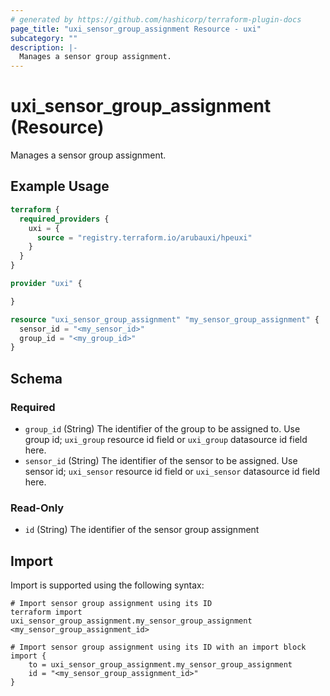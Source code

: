 ```yaml
---
# generated by https://github.com/hashicorp/terraform-plugin-docs
page_title: "uxi_sensor_group_assignment Resource - uxi"
subcategory: ""
description: |-
  Manages a sensor group assignment.
---
```


# uxi_sensor_group_assignment (Resource)

Manages a sensor group assignment.

## Example Usage

```terraform
terraform {
  required_providers {
    uxi = {
      source = "registry.terraform.io/arubauxi/hpeuxi"
    }
  }
}

provider "uxi" {

}

resource "uxi_sensor_group_assignment" "my_sensor_group_assignment" {
  sensor_id = "<my_sensor_id>"
  group_id = "<my_group_id>"
}
```

<!-- schema generated by tfplugindocs -->
## Schema

### Required

- `group_id` (String) The identifier of the group to be assigned to. Use group id; `uxi_group` resource id field or `uxi_group` datasource id field here.
- `sensor_id` (String) The identifier of the sensor to be assigned. Use sensor id; `uxi_sensor` resource id field or `uxi_sensor` datasource id field here.

### Read-Only

- `id` (String) The identifier of the sensor group assignment

## Import

Import is supported using the following syntax:

```shell
# Import sensor group assignment using its ID
terraform import uxi_sensor_group_assignment.my_sensor_group_assignment <my_sensor_group_assignment_id>

# Import sensor group assignment using its ID with an import block
import {
    to = uxi_sensor_group_assignment.my_sensor_group_assignment
    id = "<my_sensor_group_assignment_id>"
}
```
